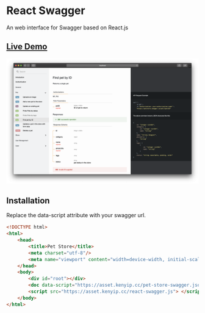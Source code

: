 # React Swagger
An web interface for Swagger based on React.js

## [Live Demo](https://asset.kenyip.cc/swagger-demo.html)
<img 
    src="./assets/preview.png" 
    width="700px" 
/>

## Installation
Replace the data-script attribute with your swagger url. 
```html
<!DOCTYPE html>
<html>
    <head>
        <title>Pet Store</title>
        <meta charset="utf-8"/>
        <meta name="viewport" content="width=device-width, initial-scale=1">
    </head>
    <body>
        <div id="root"></div>
        <doc data-script="https://asset.kenyip.cc/pet-store-swagger.json"></doc>
        <script src="https://asset.kenyip.cc/react-swagger.js"> </script>
    </body>
</html>
```

